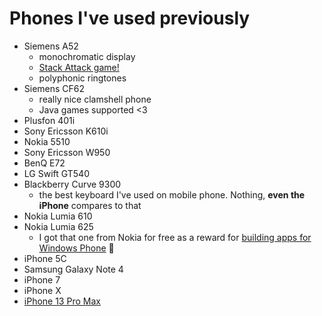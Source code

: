 # Phones I've used previously
- Siemens A52
	- monochromatic display
	- [Stack Attack game!](https://www.youtube.com/watch?v=n1VikLSQfr8)
	- polyphonic ringtones
- Siemens CF62
	- really nice clamshell phone
	- Java games supported <3 
- Plusfon 401i
- Sony Ericsson K610i
- Nokia 5510
- Sony Ericsson W950
- BenQ E72
- LG Swift GT540
- Blackberry Curve 9300
	- the best keyboard I've used on mobile phone. Nothing, **even the iPhone** compares to that
- Nokia Lumia 610
- Nokia Lumia 625
	- I got that one from Nokia for free as a reward for [building apps for Windows Phone](https://www.jankowskimichal.pl/2013/11/dvlup-czyli-jak-dostac-nowa-nokie/) 💪
- iPhone 5C
- Samsung Galaxy Note 4
- iPhone 7
- iPhone X
- [iPhone 13 Pro Max](Tools/hardware/iphone.md)
